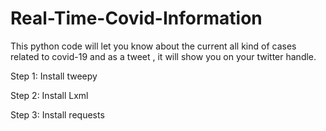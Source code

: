 # Real-Time-Covid-Information
This python code will let you know about the current all kind of cases related to covid-19 and as a tweet , it will show you on your twitter handle.

Step 1: Install tweepy

Step 2: Install Lxml

Step 3: Install requests
